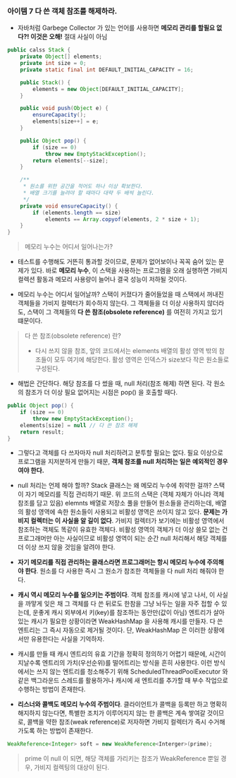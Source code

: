 ### 아이템 7 다 쓴 객체 참조를 해제하라.

- 자바처럼 Garbege Collector 가 있는 언어를 사용하면 **메모리 관리를 할필요 없다?! 이것은 오해!** 절대 사실이 아님

```java
public calss Stack {
    private Object[] elements;
    private int size = 0;
    private static final int DEFAULT_INITIAL_CAPACITY = 16;

    public Stack() {
        elements = new Object[DEFAULT_INITIAL_CAPACITY];
    }

    public void push(Object e) {
        ensureCapacity();
        elements[size++] = e;
    }

    public Object pop() {
        if (size == 0)
            throw new EmptyStackException();
        return elements[--size];
    }

    /**
     * 원소를 위한 공간을 적어도 하나 이상 확보한다.
     * 배열 크기를 늘려야 할 때마다 대략 두 배씩 늘린다.
     */
    private void ensureCapacity() {
        if (elements.length == size)
            elements == Array.copyof(elements, 2 * size + 1);
    }
}
```

> 메모리 누수는 어디서 일어나는가?

- 테스트를 수행해도 거뜬히 통과할 것이므로, 문제가 없어보이나 꼭꼭 숨어 있는 문제가 있다. 바로 **메모리 누수**, 이 스택을 사용하는 프로그램을 오래 실행하면 가비지 컬렉션 활동과 메모리 사용량이 늘어나 결국 성능이 저하될 것이다.

- 메모리 누수는 어디서 일어날까? 스택이 커졌다가 줄어들었을 때 스택에서 꺼내진 객체들을 가비지 컬렉터가 회수하지 않는다. 그 객체들을 더 이상 사용하지 않더라도, 스택이 그 객체들의 **다 쓴 참조(obsolete reference)** 를 여전히 가지고 있기 떄문이다.

> 다 쓴 참조(obsolete reference) 란?
>
> - 다시 쓰지 않을 참조, 앞의 코드에서는 elements 배열의 활성 영역 밖의 참조들이 모두 여기에 해당한다. 활성 영역은 인덱스가 size보다 작은 원소들로 구성된다.

- 해법은 간단하다. 해당 참조를 다 썼을 때, null 처리(참조 해제) 하면 된다. 각 원소의 참조가 더 이상 필요 없어지는 시점은 pop() 을 호출할 때다.

```java
public Object pop() {
    if (size == 0)
        throw new EmptyStackException();
    elements[size] = null // 다 쓴 참조 해제
    return result;
}
```

- 그렇다고 객체를 다 쓰자마자 null 처리하려고 분투할 필요는 없다. 필요 이상으로 프로그램을 지저분하게 만들기 때문, **객체 참조를 null 처리하는 일은 예외적인 경우여야 한다.**

- null 처리는 언제 해야 할까? Stack 클래스는 왜 메모리 누수에 취약한 걸까? 스택이 자기 메모리를 직접 관리하기 때문. 위 코드의 스택은 (객체 자체가 아니라 객체 참조를 담고 있음) elemnts 배열로 저장소 풀을 만들어 원소들을 관리하는데, 배열의 활성 영역에 속한 원소들이 사용되고 비활성 영역은 쓰이지 않고 있다. **문제는 가비지 컬렉터는 이 사실을 알 길이 없다**. 가비지 컬렉터가 보기에는 비활성 영역에서 참조하는 객체도 똑같이 유효한 객체다. 비활성 영역의 객체가 더 이상 쓸모 없는 건 프로그래머만 아는 사실이므로 비활성 영역이 되는 순간 null 처리해서 해당 객체를 더 이상 쓰지 않을 것임을 알려야 한다.

- **자기 메모리를 직접 관리하는 클래스라면 프로그래머는 항시 메모리 누수에 주의해야 한다**. 원소를 다 사용한 즉시 그 원소가 참조한 객체들을 다 null 처리 해줘야 한다.

- **캐시 역시 메모리 누수를 일으키는 주범이다**. 객체 참조를 캐시에 넣고 나서, 이 사실을 까맣게 잊은 채 그 객체를 다 쓴 뒤로도 한참을 그냥 놔두는 일을 자주 접할 수 있는데, 운좋게 캐시 외부에서 키(key)를 참조하는 동안만(값이 아님) 엔트리가 살아 있는 캐시가 필요한 상황이라면 WeakHashMap 을 사용해 캐시를 만들자. 다 쓴 엔트리는 그 즉시 자동으로 제거될 것이다. 단, WeakHashMap 은 이러한 상황에서만 유용한다는 사실을 기억하자.

- 캐시를 만들 때 캐시 엔트리의 유효 기간을 정확히 정의하기 어렵기 때문에, 시간이 지날수록 엔트리의 가치(우선순위)를 떨어트리는 방식을 흔히 사용한다. 이런 방식에서는 쓰지 않는 엔트리를 청소해주기 위해 ScheduledThreadPoolExecutor 와 같은 백그라운드 스레드를 활용하거나 캐시에 새 엔트리를 추가할 때 부수 작업으로 수행하는 방법이 존재한다.

- **리스너와 콜백도 메모리 누수의 주범이다**. 클라이언트가 콜백을 등록만 하고 명확히 해지하지 않는다면, 특별한 조치가 이루어지지 않는 한 콜백은 계속 쌓여갈 것이므로, 콜백을 약한 참조(weak reference)로 저자하면 가비지 컬렉터가 즉시 수거해가도록 하는 방법이 존재한다.

```java
WeakReference<Integer> soft = new WeakReference<Interger>(prime);
```

> prime 이 null 이 되면, 해당 객체를 가리키는 참조가 WeakReference 뿐일 경우, 가비지 컬렉팅의 대상이 된다.
